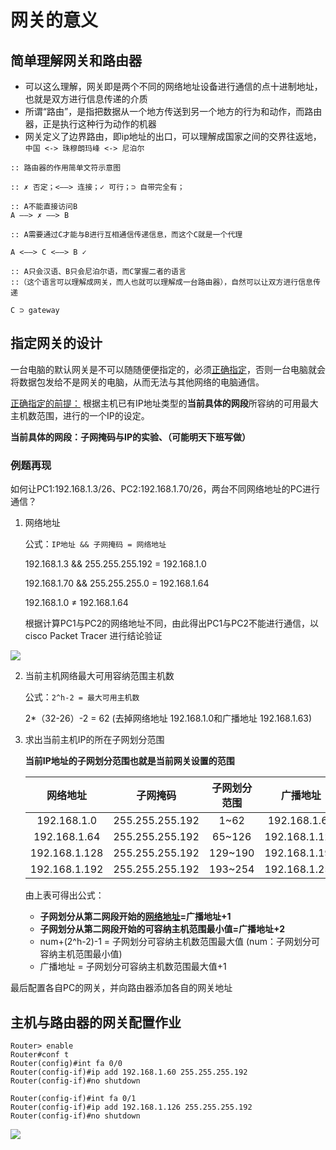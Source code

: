 # 网关的意义

## 简单理解网关和路由器 

* 可以这么理解，网关即是两个不同的网络地址设备进行通信的点十进制地址，也就是双方进行信息传递的介质
* 所谓“路由”，是指把数据从一个地方传送到另一个地方的行为和动作，而路由器，正是执行这种行为动作的机器
* 网关定义了边界路由，即ip地址的出口，可以理解成国家之间的交界往返地，`中国 <-> 珠穆朗玛峰 <-> 尼泊尔`

```
:: 路由器的作用简单文符示意图

:: ✗ 否定；<——> 连接；✓ 可行；⊃ 自带完全有；

:: A不能直接访问B
A ——> ✗ ——> B

:: A需要通过C才能与B进行互相通信传递信息，而这个C就是一个代理

A <——> C <——> B ✓

:: A只会汉语、B只会尼泊尔语，而C掌握二者的语言
::（这个语言可以理解成网关，而人也就可以理解成一台路由器），自然可以让双方进行信息传递

C ⊃ gateway

```

## 指定网关的设计

一台电脑的默认网关是不可以随随便便指定的，必须<ins>正确指定</ins>，否则一台电脑就会将数据包发给不是网关的电脑，从而无法与其他网络的电脑通信。

<ins>正确指定的前提：</ins> 根据主机已有IP地址类型的**当前具体的网段**所容纳的可用最大主机数范围，进行的一个IP的设定。

**当前具体的网段：子网掩码与IP的实验、（可能明天下班写做）**


### 例题再现

如何让PC1:192.168.1.3/26、PC2:192.168.1.70/26，两台不同网络地址的PC进行通信？

1.  网络地址
    
    公式：`IP地址 && 子网掩码 = 网络地址`

    192.168.1.3 && 255.255.255.192 = 192.168.1.0

    192.168.1.70 && 255.255.255.0 = 192.168.1.64

    192.168.1.0 ≠ 192.168.1.64
  
    根据计算PC1与PC2的网络地址不同，由此得出PC1与PC2不能进行通信，以 cisco Packet Tracer 进行结论验证

![](https://i.postimg.cc/sgq1nDCk/pc-not-Conn-plus.gif)

2. 当前主机网络最大可用容纳范围主机数

    公式：`2^h-2 = 最大可用主机数`
    
    2*（32-26）-2 = 62 (去掉网络地址 192.168.1.0和广播地址 192.168.1.63)
    
3. 求出当前主机IP的所在子网划分范围

    **当前IP地址的子网划分范围也就是当前网关设置的范围**

    |网络地址|子网掩码|子网划分范围|广播地址
    |:-:|:-:|:-:|:-:
    192.168.1.0|255.255.255.192|1~62 |192.168.1.63
    192.168.1.64|255.255.255.192|65~126 |192.168.1.127
    192.168.1.128|255.255.255.192|129~190|192.168.1.191
    192.168.1.192|255.255.255.192|193~254 |192.168.1.255
    
    由上表可得出公式：
  
    * **子网划分从第二网段开始的<ins>网络地址</ins>=广播地址+1**
    * **子网划分从第二网段开始的可容纳主机范围最小值=广播地址+2**
    * num+(2^h-2)-1 = 子网划分可容纳主机数范围最大值 (num：子网划分可容纳主机范围最小值)
    * 广播地址 = 子网划分可容纳主机数范围最大值+1

最后配置各自PC的网关，并向路由器添加各自的网关地址

## 主机与路由器的网关配置作业

```
Router> enable
Router#conf t
Router(config)#int fa 0/0
Router(config-if)#ip add 192.168.1.60 255.255.255.192
Router(config-if)#no shutdown

Router(config-if)#int fa 0/1
Router(config-if)#ip add 192.168.1.126 255.255.255.192
Router(config-if)#no shutdown
```

![](https://i.postimg.cc/MHTx5Wq3/ping-t.gif)
